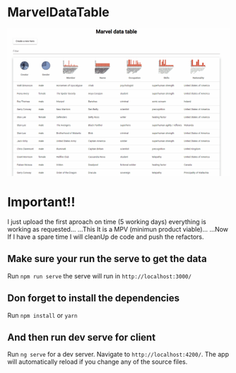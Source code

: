 # MarvelDataTable

![alt text](https://github.com/AleSkywaker/Marvel-Mat-table/blob/main/mat-table.gif?raw=true)

# Important!!

I just upload the first aproach on time (5 working days)
everything is working as requested...
...This It is a MPV (minimun product viable)...
...Now If I have a spare time I will cleanUp de code and push the refactors.

## Make sure your run the serve to get the data

Run `npm run serve` the serve will run in `http://localhost:3000/`

## Don forget to install the dependencies

Run `npm install`  or `yarn`

## And then run dev serve for client

Run `ng serve` for a dev server. Navigate to `http://localhost:4200/`. The app will automatically reload if you change any of the source files.



